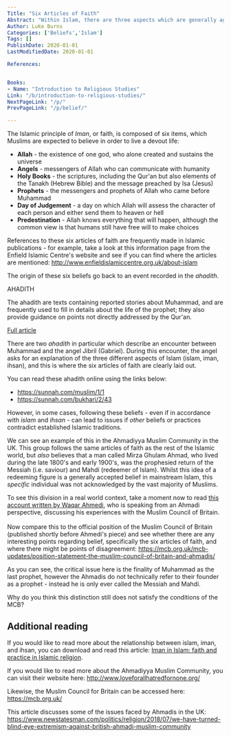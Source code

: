 ```yaml
---
Title: "Six Articles of Faith"
Abstract: "Within Islam, there are three aspects which are generally agreed upon - these are islam (submission), iman (faith), and ihsan (perfection). In this article, we're going to focus on iman and see how it is understood in relation to Islam as a religious tradition, but it's clear from this threefold division that faith by itself isn't the whole story."
Author: Luke Burns
Categories: ['Beliefs','Islam']
Tags: []
PublishDate: 2020-01-01
LastModifiedDate: 2020-01-01

References:


Books:
- Name: "Introduction to Religious Studies"
Link: "/b/introduction-to-religious-studies/"
NextPageLink: "/p/"
PrevPageLink: "/p/belief/"

---
```


The Islamic principle of *Iman*, or faith, is composed of six items, which Muslims are expected to believe in order to live a devout life:

* **Allah** - the existence of one god, who alone created and sustains the universe
* **Angels** - messengers of Allah who can communicate with humanity
* **Holy Books** - the scriptures, including the Qur'an but also elements of the Tanakh (Hebrew Bible) and the message preached by Isa (Jesus)
* **Prophets** - the messengers and prophets of Allah who came before Muhammad
* **Day of Judgement** - a day on which Allah will assess the character of each person and either send them to heaven or hell
* **Predestination** - Allah knows everything that will happen, although the common view is that humans still have free will to make choices

References to these six articles of faith are frequently made in Islamic publications - for example, take a look at this information page from the Enfield Islamic Centre's website and see if you can find where the articles are mentioned: http://www.enfieldislamiccentre.org.uk/about-islam

The origin of these six beliefs go back to an event recorded in the *ahadith*.

<div class="card ocrs-definition">
  <div class="card-content">
    <p class="title">
      AHADITH
    </p>
    <p class="subtitle">
      The ahadith are texts containing reported stories about Muhammad, and are frequently used to fill in details about the life of the prophet; they also provide guidance on points not directly addressed by the Qur'an.
    </p>
    <p class="subtitle">
      <a href="/p/ahadith/">Full article</a>
    </p>
  </div>
</div>

There are two *ahadith* in particular which describe an encounter between Muhammad and the angel Jibril (Gabriel). During this encounter, the angel asks for an explanation of the three different aspects of Islam (islam, iman, ihsan), and this is where the six articles of faith are clearly laid out.

You can read these ahadith online using the links below:

* https://sunnah.com/muslim/1/1
* https://sunnah.com/bukhari/2/43

However, in some cases, following these beliefs - even if in accordance with *islam* and *ihsan* - can lead to issues if *other* beliefs or practices contradict established Islamic traditions.

We can see an example of this in the Ahmadiyya Muslim Community in the UK. This group follows the same articles of faith as the rest of the Islamic world, but *also* believes that a man called Mirza Ghulam Ahmad, who lived during the late 1800's and early 1900's, was the prophesied return of the Messiah (i.e. saviour) and Mahdi (redeemer of Islam). Whilst this idea of a redeeming figure is a generally accepted belief in mainstream Islam, this *specific* individual was not acknowledged by the vast majority of Muslims.

<div class="card ocrs-activity">
  <div class="card-content">
    <p class="content">
        To see this division in a real world context, take a moment now to read <a href="http://www.loveforallhatredfornone.org/the-muslim-council-of-britain-has-officially-decided-im-not-islamic-enough-but-i-never-did-anything-wrong/" target="_blank">this account written by Waqar Ahmedi</a>, who is speaking from an Ahmadi perspective, discussing his experiences with the Muslim Council of Britain.<br><br>Now compare this to the official position of the Muslim Council of Britain (published shortly before Ahmedi's piece) and see whether there are any interesting points regarding belief, specifically the six articles of faith, and where there might be points of disagreement: <a href="https://mcb.org.uk/mcb-updates/position-statement-the-muslim-council-of-britain-and-ahmadis/" target="_top">https://mcb.org.uk/mcb-updates/position-statement-the-muslim-council-of-britain-and-ahmadis/</a>
    </p>
  </div>
</div>

As you can see, the critical issue here is the finality of Muhammad as the last prophet, however the Ahmadis do not technically refer to their founder as a prophet - instead he is only ever called the Messiah and Mahdi.

<div class="card ocrs-activity">
  <div class="card-content">
    <p class="content">
        Why do you think this distinction still does not satisfy the conditions of the MCB?
    </p>
  </div>
</div>

## Additional reading

If you would like to read more about the relationship between islam, iman, and ihsan, you can download and read this article: <a href="https://oc-rs.org/files/Burns-Iman-in-Islam-2018.pdf" target="_BLANK">Iman in Islam: faith and practice in Islamic religion</a>.

If you would like to read more about the Ahmadiyya Muslim Community, you can visit their website here: http://www.loveforallhatredfornone.org/

Likewise, the Muslim Council for Britain can be accessed here: https://mcb.org.uk/

This article discusses some of the issues faced by Ahmadis in the UK: <a href="https://www.newstatesman.com/politics/religion/2018/07/we-have-turned-blind-eye-extremism-against-british-ahmadi-muslim-community" target="_blank">https://www.newstatesman.com/politics/religion/2018/07/we-have-turned-blind-eye-extremism-against-british-ahmadi-muslim-community